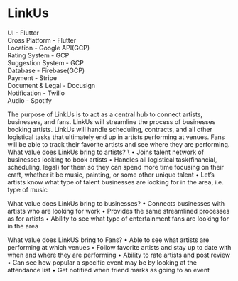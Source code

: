 # LinkUs

UI - Flutter \
Cross Platform - Flutter \
Location - Google API(GCP) \
Rating System - GCP \
Suggestion System - GCP \
Database - Firebase(GCP) \
Payment - Stripe \
Document & Legal - Docusign \
Notification - Twilio \
Audio - Spotify 


The purpose of LinkUs is to act as a central hub to connect artists, businesses, and fans. LinkUs will streamline the process of businesses booking artists. LinkUs will handle scheduling, contracts, and all other logistical tasks that ultimately end up in artists performing at venues. Fans will be able to track their favorite artists and see where they are performing. 
What value does LinkUs bring to artists? \ 
•	Joins talent network of businesses looking to book artists
•	Handles all logistical task(financial, scheduling, legal) for them so they can spend more time focusing on their craft, whether it be music, painting, or some other unique talent
•	Let’s artists know what type of talent businesses are looking for in the area, i.e. type of music 

What value does LinkUs bring to businesses? 
•	Connects businesses with artists who are looking for work
•	Provides the same streamlined processes as for artists 
•	Ability to see what type of entertainment fans are looking for in the area

What value does LinkUS bring to Fans?
•	Able to see what artists are performing at which venues
•	Follow favorite artists and stay up to date with when and where they are performing
•	Ability to rate artists and post review
•	Can see how popular a specific event may be by looking at the attendance list
•	Get notified when friend marks as going to an event

